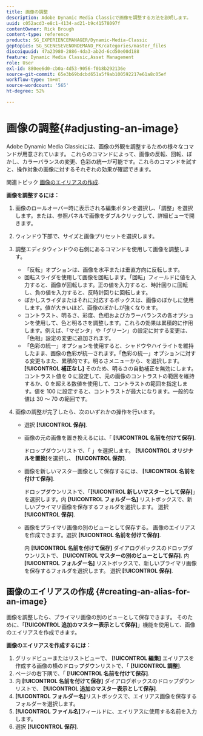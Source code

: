 ```yaml
---
title: 画像の調整
description: Adobe Dynamic Media Classicで画像を調整する方法を説明します。
uuid: c052acd3-e8c1-4134-ad21-b9c41578097f
contentOwner: Rick Brough
content-type: reference
products: SG_EXPERIENCEMANAGER/Dynamic-Media-Classic
geptopics: SG_SCENESEVENONDEMAND_PK/categories/master_files
discoiquuid: 47a23980-2886-4da3-ab2d-6cd50e00d188
feature: Dynamic Media Classic,Asset Management
role: User
exl-id: 880ee6d0-cb0a-4d53-9056-f0b8b292136e
source-git-commit: 65e3b69bdcbd651a5f9ab100592217e61a8c05ef
workflow-type: tm+mt
source-wordcount: '565'
ht-degree: 52%

---
```


# 画像の調整{#adjusting-an-image}

Adobe Dynamic Media Classicには、画像の外観を調整するための様々なコマンドが用意されています。 これらのコマンドによって、画像の反転、回転、ぼかし、カラーバランスの変更、色彩の統一が可能です。これらのコマンドを試すと、操作対象の画像に対するそれぞれの効果が確認できます。

関連トピック [画像のエイリアスの作成](adjusting-image.md#creating_an_alias_for_an_image).

**画像を調整するには：**

1. 画像のロールオーバー時に表示される編集ボタンを選択し、「調整」を選択します。または、参照パネルで画像をダブルクリックして、詳細ビューで開きます。
1. ウィンドウ下部で、サイズと画像プリセットを選択します。
1. 調整エディタウィンドウの右側にあるコマンドを使用して画像を調整します。

   * 「反転」オプションは、画像を水平または垂直方向に反転します。
   * 回転スライダを使用して画像を回転します。「回転」フィールドに値を入力すると、画像が回転します。正の値を入力すると、時計回りに回転し、負の値を入力すると、反時計回りに回転します。
   * ぼかしスライダまたはそれに対応するボックスは、画像のぼかしに使用します。値が大きいほど、画像のぼかしが強くなります。
   * コントラスト、明るさ、彩度、色相およびカラーバランスの各オプションを使用して、色と明るさを調整します。これらの効果は累積的に作用します。例えば、「マゼンタ」や「グリーン」の設定に対する変更は、「色相」設定の変更に追加されます。
   * 「色彩の統一」オプションを使用すると、シャドウやハイライトを維持したまま、画像の色彩が統一されます。「色彩の統一」オプションに対する変更もまた、累積的です。明るさメニューから、を選択します。 **[!UICONTROL 補正なし]** そのため、明るさの自動補正を無効にします。 コントラスト値を 0 に設定して、元の画像のコントラストの範囲を維持するか、0 を超える数値を使用して、コントラストの範囲を指定します。値を 100 に設定すると、コントラストが最大になります。一般的な値は 30 ～ 70 の範囲です。

1. 画像の調整が完了したら、次のいずれかの操作を行います。

   * 選択 **[!UICONTROL 保存]**.

   * 画像の元の画像を置き換えるには、「 **[!UICONTROL 名前を付けて保存]**.

      ドロップダウンリストで、「 」を選択します。 **[!UICONTROL オリジナルを置換]**&#x200B;を選択し、 **[!UICONTROL 保存]**.

   * 画像を新しいマスター画像として保存するには、 **[!UICONTROL 名前を付けて保存]**.

      ドロップダウンリストで、「**[!UICONTROL 新しいマスターとして保存]**」を選択します。内 **[!UICONTROL フォルダー名]** リストボックスで、新しいプライマリ画像を保存するフォルダを選択します。
選択 **[!UICONTROL 保存]**.

   * 画像をプライマリ画像の別のビューとして保存する。 画像のエイリアスを作成できます。選択 **[!UICONTROL 名前を付けて保存]**.

      内 **[!UICONTROL 名前を付けて保存]** ダイアログボックスのドロップダウンリストで、 **[!UICONTROL マスターの別のビューとして保存]**.
内 **[!UICONTROL フォルダー名]** リストボックスで、新しいプライマリ画像を保存するフォルダを選択します。
選択 **[!UICONTROL 保存]**.

## 画像のエイリアスの作成 {#creating-an-alias-for-an-image}

画像を調整したら、プライマリ画像の別のビューとして保存できます。 そのために、「**[!UICONTROL 追加のマスター表示として保存]**」機能を使用して、画像のエイリアスを作成できます。

**画像のエイリアスを作成するには：**

1. グリッドビューまたはリストビューで、 **[!UICONTROL 編集]** エイリアスを作成する画像の横のドロップダウンリストで、「 **[!UICONTROL 調整]**.
1. ページの右下隅で、「 **[!UICONTROL 名前を付けて保存]**.
1. 内 **[!UICONTROL 名前を付けて保存]** ダイアログボックスのドロップダウンリストで、 **[!UICONTROL 追加のマスター表示として保存]**.
1. **[!UICONTROL フォルダー名]**&#x200B;リストボックスで、エイリアス画像を保存するフォルダーを選択します。
1. **[!UICONTROL ファイル名]**&#x200B;フィールドに、エイリアスに使用する名前を入力します。
1. 選択 **[!UICONTROL 保存]**.
